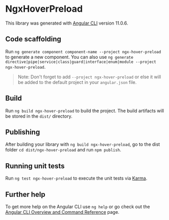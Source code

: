 # NgxHoverPreload

This library was generated with [Angular CLI](https://github.com/angular/angular-cli) version 11.0.6.

## Code scaffolding

Run `ng generate component component-name --project ngx-hover-preload` to generate a new component. You can also use `ng generate directive|pipe|service|class|guard|interface|enum|module --project ngx-hover-preload`.
> Note: Don't forget to add `--project ngx-hover-preload` or else it will be added to the default project in your `angular.json` file. 

## Build

Run `ng build ngx-hover-preload` to build the project. The build artifacts will be stored in the `dist/` directory.

## Publishing

After building your library with `ng build ngx-hover-preload`, go to the dist folder `cd dist/ngx-hover-preload` and run `npm publish`.

## Running unit tests

Run `ng test ngx-hover-preload` to execute the unit tests via [Karma](https://karma-runner.github.io).

## Further help

To get more help on the Angular CLI use `ng help` or go check out the [Angular CLI Overview and Command Reference](https://angular.io/cli) page.

